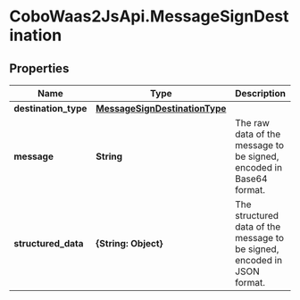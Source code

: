 # CoboWaas2JsApi.MessageSignDestination

## Properties

Name | Type | Description | Notes
------------ | ------------- | ------------- | -------------
**destination_type** | [**MessageSignDestinationType**](MessageSignDestinationType.md) |  | 
**message** | **String** | The raw data of the message to be signed, encoded in Base64 format. | 
**structured_data** | **{String: Object}** | The structured data of the message to be signed, encoded in JSON format. | 


